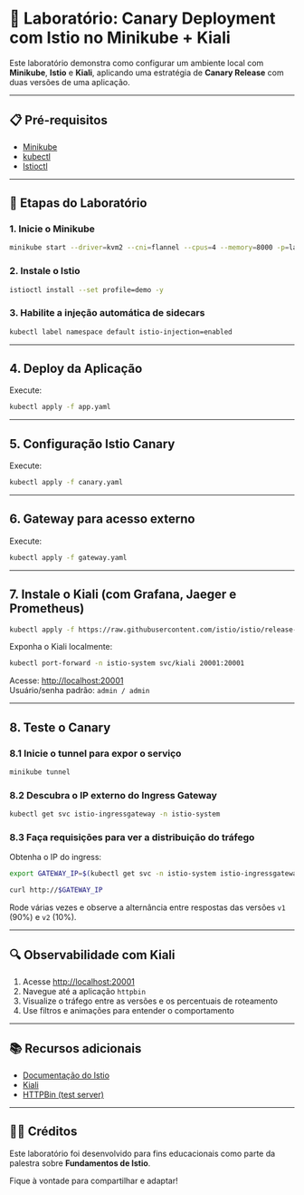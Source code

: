 # 🧪 Laboratório: Canary Deployment com Istio no Minikube + Kiali

Este laboratório demonstra como configurar um ambiente local com **Minikube**, **Istio** e **Kiali**, aplicando uma estratégia de **Canary Release** com duas versões de uma aplicação.  

---

## 📋 Pré-requisitos

- [Minikube](https://minikube.sigs.k8s.io/docs/start/)
- [kubectl](https://kubernetes.io/docs/tasks/tools/)
- [Istioctl](https://istio.io/latest/docs/setup/getting-started/#download)

---

## 🚀 Etapas do Laboratório

### 1. Inicie o Minikube

```bash
minikube start --driver=kvm2 --cni=flannel --cpus=4 --memory=8000 -p=lab1
```

### 2. Instale o Istio

```bash
istioctl install --set profile=demo -y
```

### 3. Habilite a injeção automática de sidecars

```bash
kubectl label namespace default istio-injection=enabled
```

---

## 4. Deploy da Aplicação

Execute:

```bash
kubectl apply -f app.yaml
```

---

## 5. Configuração Istio Canary

Execute:

```bash
kubectl apply -f canary.yaml
```

---

## 6. Gateway para acesso externo

Execute:

```bash
kubectl apply -f gateway.yaml
```

---

## 7. Instale o Kiali (com Grafana, Jaeger e Prometheus)

```bash
kubectl apply -f https://raw.githubusercontent.com/istio/istio/release-1.22/samples/addons/kiali.yaml
```

Exponha o Kiali localmente:

```bash
kubectl port-forward -n istio-system svc/kiali 20001:20001
```

Acesse: [http://localhost:20001](http://localhost:20001)  
Usuário/senha padrão: `admin / admin`

---

## 8. Teste o Canary

### 8.1 Inicie o tunnel para expor o serviço

```bash
minikube tunnel
```

### 8.2 Descubra o IP externo do Ingress Gateway

```bash
kubectl get svc istio-ingressgateway -n istio-system
```

### 8.3 Faça requisições para ver a distribuição do tráfego

Obtenha o IP do ingress:

```bash
export GATEWAY_IP=$(kubectl get svc -n istio-system istio-ingressgateway -ojsonpath='{.status.loadBalancer.ingress[0].ip}')
```

```bash
curl http://$GATEWAY_IP
```

Rode várias vezes e observe a alternância entre respostas das versões `v1` (90%) e `v2` (10%).

---

## 🔍 Observabilidade com Kiali

1. Acesse [http://localhost:20001](http://localhost:20001)
2. Navegue até a aplicação `httpbin`
3. Visualize o tráfego entre as versões e os percentuais de roteamento
4. Use filtros e animações para entender o comportamento

---

## 📚 Recursos adicionais

- [Documentação do Istio](https://istio.io/latest/docs/)
- [Kiali](https://kiali.io/)
- [HTTPBin (test server)](https://httpbin.org/)

---

## 👨‍🏫 Créditos

Este laboratório foi desenvolvido para fins educacionais como parte da palestra sobre **Fundamentos de Istio**.

Fique à vontade para compartilhar e adaptar!
